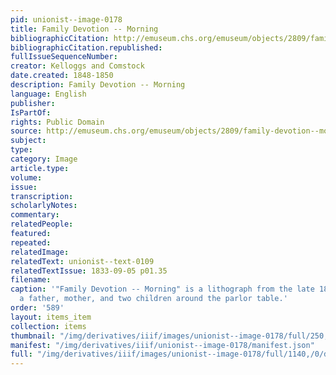```yaml
---
pid: unionist--image-0178
title: Family Devotion -- Morning
bibliographicCitation: http://emuseum.chs.org/emuseum/objects/2809/family-devotion--morning?#
bibliographicCitation.republished: 
fullIssueSequenceNumber: 
creator: Kelloggs and Comstock
date.created: 1848-1850
description: Family Devotion -- Morning
language: English
publisher: 
IsPartOf: 
rights: Public Domain
source: http://emuseum.chs.org/emuseum/objects/2809/family-devotion--morning?#
subject: 
type: 
category: Image
article.type: 
volume: 
issue: 
transcription: 
scholarlyNotes: 
commentary: 
relatedPeople: 
featured: 
repeated: 
relatedImage: 
relatedText: unionist--text-0109
relatedTextIssue: 1833-09-05 p01.35
filename: 
caption: '"Family Devotion -- Morning" is a lithograph from the late 1840s, portraying
  a father, mother, and two children around the parlor table.'
order: '589'
layout: items_item
collection: items
thumbnail: "/img/derivatives/iiif/images/unionist--image-0178/full/250,/0/default.jpg"
manifest: "/img/derivatives/iiif/unionist--image-0178/manifest.json"
full: "/img/derivatives/iiif/images/unionist--image-0178/full/1140,/0/default.jpg"
---
```

